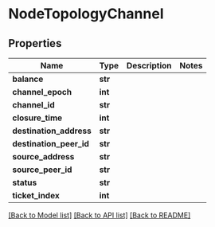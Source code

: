 # NodeTopologyChannel

## Properties
Name | Type | Description | Notes
------------ | ------------- | ------------- | -------------
**balance** | **str** |  | 
**channel_epoch** | **int** |  | 
**channel_id** | **str** |  | 
**closure_time** | **int** |  | 
**destination_address** | **str** |  | 
**destination_peer_id** | **str** |  | 
**source_address** | **str** |  | 
**source_peer_id** | **str** |  | 
**status** | **str** |  | 
**ticket_index** | **int** |  | 

[[Back to Model list]](../README.md#documentation-for-models) [[Back to API list]](../README.md#documentation-for-api-endpoints) [[Back to README]](../README.md)

